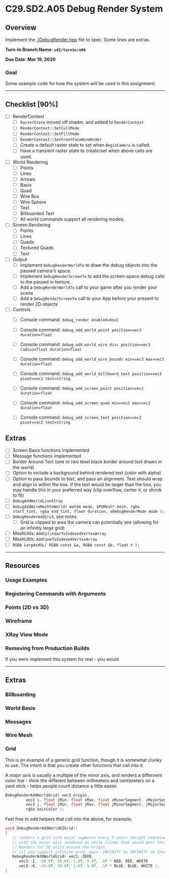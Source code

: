 C29.SD2.A05 Debug Render System
======

## Overview
Implement the [./DebugRender.hpp](./DebugRender.hpp) file to spec.  Some lines are extras. 

**Turn-In Branch Name: `sd2/turnin/a06`**

**Due Date: Mar 19, 2020**

### Goal 
Some example code for how the system will be used in this assignment;

------

## Checklist [90%]
- [ ] RenderContext
    - [ ] `RasterState` moved off shader, and added to `RenderContext`
    - [ ] `RenderContext::SetCullMode`
    - [ ] `RenderContext::SetFillMode`
    - [ ] `RenderContext::SetFrontFaceWindOrder`
    - [ ] Create a default raster state to set when `BeginCamera` is called.
    - [ ] Have a transient raster state to create/set when above calls are used.

- [ ] World Rendering
    - [ ] Points
    - [ ] Lines
    - [ ] Arrows
    - [ ] Basis
    - [ ] Quad
    - [ ] Wire Box
    - [ ] Wire Sphere
    - [ ] Text
    - [ ] Billboarded Text
    - [ ] All world commands support all rendering modes; 

- [ ] Screen Rendering
    - [ ] Points
    - [ ] Lines
    - [ ] Quads
    - [ ] Textured Quads
    - [ ] Text

- [ ] Output
    - [ ] Implement `DebugRenderWorldTo` to draw the debug objects into the passed camera's space.
    - [ ] Implement `DebugRenderScreenTo` to add the screen-space debug calls to the passed in texture.
    - [ ] Add a `DebugRenderWorldTo` call to your game after you render your scene
    - [ ] Add a `DebugRenderScreenTo` call to your App before your present to render 2D objects

- [ ] Controls
    - [ ] Console command: `debug_render enabled=bool` 
    - [ ] Console command: `debug_add_world_point position=vec3 duration=float`
    - [ ] Console command: `debug_add_world_wire_disc position=vec3 radius=float duration=float`
    - [ ] Console command: `debug_add_world_wire_bounds min=vec3 max=vec3 duration=float`
    - [ ] Console command: `debug_add_world_billboard_text position=vec3 pivot=vec2 text=string`
    - [ ] Console command: `debug_add_screen_point position=vec2 duration=float`
    - [ ] Console command: `debug_add_screen_quad min=vec2 max=vec2 duration=float`
    - [ ] Console command: `debug_add_screen_text position=vec2 pivot=vec2 text=string`


## Extras
- [ ] Screen Basis functions implemented
- [ ] Message functions implemented
- [ ] Border Around Text (one or two texel black border around text drawn in the world)
- [ ] Option to include a background behind rendered text (color with alpha)
- [ ] Option to pass bounds to text, and pass an alignment.  Text should wrap and align to within the box.  If the text
      would be larger than the box, you may handle this in your preferred way (clip overflow, center it, or shrink to fit)
- [ ] `DebugAddWorldLineStrip`
- [ ] `DebugAddWireMeshToWorld( mat44 mode, GPUMesh* mesh, rgba start_tint, rgba end_tint, float duration, eDebugRenderMode mode );` 
- [ ] `DebugRenderAddGrid`, see notes.
    - [ ] Grid is clipped to area the camera can potentially see (allowing for an infinitly large grid)
- [ ] MeshUtils: `AddCylindarToIndexedVertexArray`
- [ ] MeshUtils: `AddConeToIndexedVertexArray`
- [ ] `RGBA LerpAsHSL( RGBA const &a, RGBA const &b, float t );` 

------

## Resources

### Usage Examples

### Registering Commands with Arguments

### Points (2D vs 3D)

### Wireframe

### XRay View Mode

### Removing from Production Builds
If you were implement this system for real - you would

------
## Extras
### Billboarding

### World Basis

### Messages

### Wire Mesh

### Grid

This is an example of a generic grid function, though it is somewhat clunky to use.  The intent is that you create other functions
that call into it.  

A major axis is usually a multiple of the minor axis, and renders a differnent color line - think the different between millimeters and centimeters on a yard stick - helps
people count distance a little easier. 

```cpp
DebugRenderAddWorldGrid( vec3 origin, 
         vec3 i, float iMin, float iMax, float iMinorSegment, iMajorSegment, rgba iMinorColor, rgba iMajorColor, rgba iOriginColor,
         vec3 j, float jMin, float jMax, float jMinorSegment, jMajorSegment, rgba jMinorcolor, rgba jMajorColor, rgba jOriginColor, 
         rgba axisColor );
```

Feel free to add helpers that call into the above, for example;

```cpp
void DebugRenderAddWorldXZGrid() 
{
   // renders a grid with major segments every 5 units (bright red/blue) and a line every 1 unit (darker red bleu)
   // with the major axis rendered as white (lines that would pass through zero)
   // Renders for 50 units around the origin.
   // (if you support infinite grid, pass -INFINITY to INFINITY on those axis)
   DebugRenderAddWorldGrid( vec3::ZERO, 
      vec3::I, -50.0f, 50.0f, 1.0f, 5.0f, .5f * RED, RED, WHITE
      vec3::K, -50.0f, 50.0f, 1.0f, 5.0f, .5f * BLUE, BLUE, WHITE ); 
}

```
